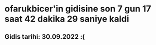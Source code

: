 # ofarukbicer'in gidisine son 7 gun 17 saat 42 dakika 29 saniye kaldi

## Gidis tarihi: 30.09.2022 :(